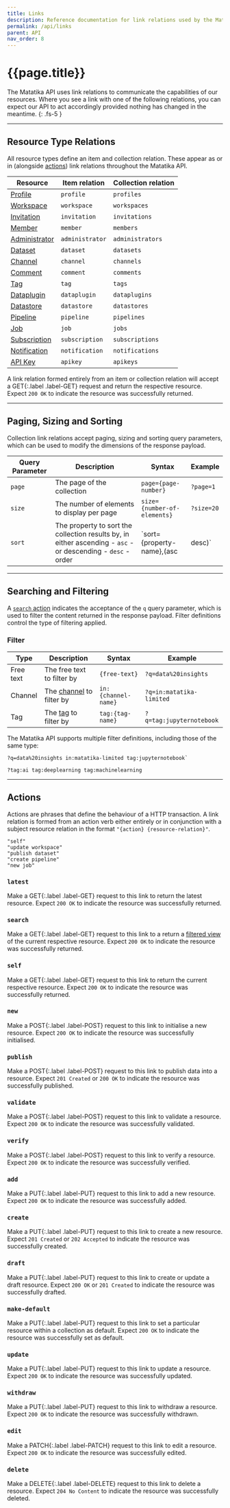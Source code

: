 ```yaml
---
title: Links
description: Reference documentation for link relations used by the Matatika API to communicate the capabilities of our resources
permalink: /api/links
parent: API
nav_order: 8
---
```


# {{page.title}}

The Matatika API uses link relations to communicate the capabilities of our resources.  Where you see a link with one of the following relations, you can expect our API to act accordingly provided nothing has changed in the meantime.
{: .fs-5 }

---

## Resource Type Relations

All resource types define an item and collection relation. These appear as or in (alongside [actions](#actions)) link relations throughout the Matatika API.

Resource | Item relation | Collection relation
-------- | ------------- | -------------------
[Profile](resources/profiles) | `profile` | `profiles`
[Workspace](resources/workspaces) | `workspace` | `workspaces`
[Invitation](resources/invitations) | `invitation` | `invitations`
[Member](resources/members) | `member` | `members`
[Administrator](resources/administrators) | `administrator` | `administrators`
[Dataset](resources/datasets) | `dataset` | `datasets`
[Channel](resources/channels) | `channel` | `channels`
[Comment](resources/comments) | `comment` | `comments`
[Tag](resources/tags) | `tag` | `tags`
[Dataplugin](resources/dataplugins) | `dataplugin` | `dataplugins`
[Datastore](resources/datastores) | `datastore` | `datastores`
[Pipeline](resources/pipelines) | `pipeline` | `pipelines`
[Job](resources/jobs) | `job` | `jobs`
[Subscription](resources/subscriptions) | `subscription` | `subscriptions`
[Notification](resources/notifications) | `notification` | `notifications`
[API Key](resources/apikeys) | `apikey` | `apikeys`

A link relation formed entirely from an item or collection relation will accept a <span>GET</span>{:.label .label-GET} request and return the respective resource. Expect `200 OK` to indicate the resource was successfully returned.

---

## Paging, Sizing and Sorting
Collection link relations accept paging, sizing and sorting query parameters, which can be used to modify the dimensions of the response payload.

Query Parameter | Description | Syntax | Example
--------------- | ----------- | ------ | -------
`page` | The page of the collection | `page={page-number}` | `?page=1`
`size` | The number of elements to display per page | `size={number-of-elements}` | `?size=20`
`sort` | The property to sort the collection results by, in either ascending - `asc` - or descending - `desc` -  order | `sort={property-name},(asc|desc)` | `?sort=name,asc`

---

## Searching and Filtering
A [`search` action](#search) indicates the acceptance of the `q` query parameter, which is used to filter the content returned in the response payload. Filter definitions control the type of filtering applied.

### Filter

Type | Description | Syntax | Example
---- | ----------- | ------ | -------
Free text | The free text to filter by | `{free-text}` | `?q=data%20insights`
Channel | The [channel](resources/channels) to filter by | `in:{channel-name}` | `?q=in:matatika-limited`
Tag | The [tag](resources/tags) to filter by | `tag:{tag-name}` | `?q=tag:jupyternotebook`

The Matatika API supports multiple filter definitions, including those of the same type:

```
?q=data%20insights in:matatika-limited tag:jupyternotebook`
```

```
?tag:ai tag:deeplearning tag:machinelearning
```

---

## Actions
Actions are phrases that define the behaviour of a HTTP transaction. A link relation is formed from an action verb either entirely or in conjunction with a subject resource relation in the format `"{action} {resource-relation}"`.

```
"self"
"update workspace"
"publish dataset"
"create pipeline"
"new job"
```

### `latest`
Make a <span>GET</span>{:.label .label-GET} request to this link to return the latest resource. Expect `200 OK` to indicate the resource was successfully returned.

### `search`
Make a <span>GET</span>{:.label .label-GET} request to this link to a return a [filtered view](#searching-and-filtering) of the current respective resource. Expect `200 OK` to indicate the resource was successfully returned.

### `self`
Make a  <span>GET</span>{:.label .label-GET} request to this link to return the current respective resource. Expect `200 OK` to indicate the resource was successfully returned.

### `new`
Make a <span>POST</span>{:.label .label-POST} request to this link to initialise a new resource. Expect `200 OK` to indicate the resource was successfully initialised.

### `publish`
Make a <span>POST</span>{:.label .label-POST} request to this link to publish data into a resource. Expect `201 Created` or `200 OK` to indicate the resource was successfully published.

### `validate`
Make a <span>POST</span>{:.label .label-POST} request to this link to validate a resource. Expect `200 OK` to indicate the resource was successfully validated.

### `verify`
Make a <span>POST</span>{:.label .label-POST} request to this link to verify a resource. Expect `200 OK` to indicate the resource was successfully verified.

### `add`
Make a <span>PUT</span>{:.label .label-PUT} request to this link to add a new resource. Expect `200 OK` to indicate the resource was successfully added.

### `create`
Make a <span>PUT</span>{:.label .label-PUT} request to this link to create a new resource. Expect `201 Created` or `202 Accepted` to indicate the resource was successfully created.

### `draft`
Make a <span>PUT</span>{:.label .label-PUT} request to this link to create or update a draft resource. Expect `200 OK` or `201 Created` to indicate the resource was successfully drafted.

### `make-default`
Make a <span>PUT</span>{:.label .label-PUT} request to this link to set a particular resource within a collection as default. Expect `200 OK` to indicate the resource was successfully set as default.

### `update`
Make a <span>PUT</span>{:.label .label-PUT} request to this link to update a resource. Expect `200 OK` to indicate the resource was successfully updated.

### `withdraw` 
Make a <span>PUT</span>{:.label .label-PUT} request to this link to withdraw a resource. Expect `200 OK` to indicate the resource was successfully withdrawn.

### `edit`
Make a <span>PATCH</span>{:.label .label-PATCH} request to this link to edit a resource. Expect `200 OK` to indicate the resource was successfully edited.

### `delete`
Make a <span>DELETE</span>{:.label .label-DELETE} request to this link to delete a resource. Expect `204 No Content` to indicate the resource was successfully deleted.
